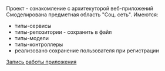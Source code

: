 Проект - ознакомление с архитекуторой веб-приложений
Смоделирована предметная область "Соц. сеть". Имеются:

* типы-сервисы
* типы-репозитории - сохранить в файл
* типы-модели
* типы-контроллеры
* реализовано сохранение пользователя при регистрации

[Запись работы приложения](https://youtu.be/NQ_kUKDf7HQ)